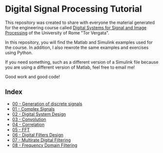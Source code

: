 Digital Signal Processing Tutorial
===

This repository was created to share with everyone the material generated for the engineering course called [Digital Systems for Signal and Image Processing](http://elettronica.uniroma2.it/index.php?page=corsi&amp;corso=8037525) of the University of Rome "Tor Vergata".

In this repository, you will find the Matlab and Simulink examples used for the course. In addition, I also rewrote the same examples and exercises using Python.

If you need something, such as a different version of a Simulink file because you are using a different version of Matlab, feel free to email me!

Good work and good code!

## Index

* [00 - Generation of discrete signals](00%20-%20Generation%20of%20discrete%20signals/)
* [01 - Complex Signals](01%20-%20Complex%20Signals/)
* [02 - Digital System Design](02%20-%20Digital%20System%20Design/)
* [03 - Convolution](03%20-%20Convolution/)
* [04 - Correlation](04%20-%20Correlation/)
* [05 - FFT](05%20-%20FFT/)
* [06 - Digital Filters Design](06%20-%20Digital%20Filters%20Design/)
* [07 - Multirate Digital Filtering](07%20-%20Multirate%20Digital%20Filtering/)
* [08 - Frequency Domain Filtering](08%20-%20Frequency%20Domain%20Filtering/)

